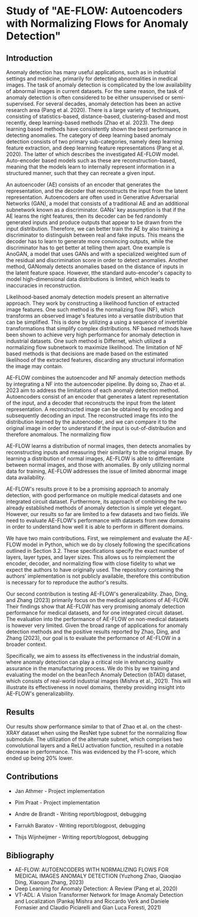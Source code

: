 # Study of "AE-FLOW: Autoencoders with Normalizing Flows for Anomaly Detection"

## Introduction
<!-- Introduction: An analysis of the paper and its key components. Think about it as a nicely formatted review as you would see on OpenReview.net. 


TODO: It should contain one paragraph of related work as well. 
TODO: Limitations
TODO: Add citations


-->

<!-- introduce problem -->
Anomaly detection has many useful applications, such as in industrial settings and medicine, primarily for detecting abnormalities in medical images. The task of anomaly detection is complicated by the low availability of abnormal images in current datasets. For the same reason, the task of anomaly detection is often considered to be either unsupervised or semi-supervised. For several decades, anomaly detection has been an active research area (Pang et al. 2020). There is a large variety of techniques, consisting of statistics-based, distance-based, clustering-based and most recently, deep learning-based methods (Zhao et al. 2023). The deep learning based methods have consistently shown the best performance in detecting anomalies. The category of deep learning based anomaly detection consists of two primary sub-categories, namely deep learning feature extraction, and deep learning feature representations (Pang et al. 2020). The latter of which describes the investigated AE-FLOW model. Auto-encoder based models such as these are reconstruction-based, meaning that the models learn to internally represent information in a structured manner, such that they can recreate a given input. 

An autoencoder (AE) consists of an encoder that generates the representation, and the decoder that reconstructs the input from the latent representation. Autoencoders are often used in Generative Adversarial Networks (GAN), a model that consists of a traditional AE and an additional subnetwork known as a discriminator. GANs' key assumption is that if the AE learns the right features, then its decoder can be fed randomly generated inputs and produce outputs that appear to be drawn from the input distribution. Therefore, we can better train the AE by also training a discriminator to distinguish between real and fake inputs. This means the decoder has to learn to generate more convincing outputs, while the discriminator has to get better at telling them apart. One example is AnoGAN, a model that uses GANs and with a specialized weighted sum of the residual and discrimination score in order to detect anomalies. Another method, GANomaly detects anomalies based on the distance of inputs in the latent feature space. However, tthe standard auto-encoder's capacity to model high-dimensional data distributions is limited, which leads to inaccuracies in reconstruction. 

Likelihood-based anomaly detection models present an alternative approach. They work by constructing a likelihood function of extracted image features. One such method is the normalizing flow (NF), which transforms an observed image's features into a versatile distribution that can be simplified. This is done by utilizing a using a sequence of invertible transformations that simplify complex distributions. NF based methods have been shown to achieve very high performance for anomaly detection in industrial datasets. 
One such method is Differnet, which utilized a normalizing flow subnetwork to maximize likelihood. <!-- Maybe still discuss fastflow-->
The limitation of NF based methods is that decisions are made based on the estimated likelihood of the extracted features, discarding any structural information the image may contain.

<!-- Related work (one paragraph) TODO: 
AnoGAN -> anomaly score

f-AnoGAN
GANomaly
DifferNet
Fastflow

-->





<!-- introduce solution and broad overview of methods used -->

AE-FLOW combines the autoencoder and NF anomaly detection methods by integrating a NF into the autoencoder pipeline. By doing so, Zhao et al. 2023 aim to address the limitations of each anomaly detection method. Autoencoders consist of an encoder that generates a latent representation of the input, and a decoder that reconstructs the input from the latent representation. A reconstructed image can be obtained by encoding and subsequently decoding an input. The reconstructed image fits into the distribution learned by the autoencoder, and we can compare it to the original image in order to understand if the input is out-of-distribution and therefore anomalous. The normalizing flow

AE-FLOW learns a distribution of normal images, then detects anomalies by reconstructing inputs and measuring their similarity to the original image. By learning a distribution of normal images, AE-FLOW is able to differentiate between normal images, and those with anomalies. By only utilizing normal data for training, AE-FLOW addresses the issue of limited abnormal image data availability.


<!-- Exposition of its weaknesses/strengths/potential which triggered your group to come up with a response. -->
AE-FLOW's results prove it to be a promising approach to anomaly detection, with good performance on multiple medical datasets and one integrated circuit dataset. Furthermore, its approach of combining the two already established methods of anomaly detection is simple yet elegant. However, our results so far are limited to a few datasets and two fields. We need to evaluate AE-FLOW's performance with datasets from new domains in order to understand how well it is able to perform in different domains. 


<!-- Describe your novel contribution. -->
We have two main contributions. First, we reimplement and evaluate the AE-FLOW model in Python, which we do by closely following the specifications outlined in Section 3.2. These specifications specify the exact number of layers, layer types, and layer sizes. This allows us to reimplement the encoder, decoder, and normalizing flow with close fidelity to what we expect the authors to have originally used. The repository containing the authors' implementation is not publicly available, therefore this contribution is necessary for to reproduce the author's results.

Our second contribution is testing AE-FLOW's generalizability. Zhao, Ding, and Zhang (2023) primarily focus on the medical applications of AE-FLOW. Their findings show that AE-FLOW has very promising anomaly detection performance for medical datasets, and for one integrated circuit dataset. The evaluation into the performance of AE-FLOW on non-medical datasets is however very limited. Given the broad range of applications for anomaly detection methods and the positive results reported by Zhao, Ding, and Zhang (2023), our goal is to evaluate the performance of AE-FLOW in a broader context. 

Specifically, we aim to assess its effectiveness in the industrial domain, where anomaly detection can play a critical role in enhancing quality assurance in the manufacturing process. We do this by we training and evaluating the model on the beanTech Anomaly Detection (bTAD) dataset, which consists of real-world industrial images (Mishra et al., 2021). This will illustrate its effectiveness in novel domains, thereby providing insight into AE-FLOW's generalizability.



## Results
<!-- Results of your work (link that part with the code in the jupyter notebook) -->

<!--
results on xray-dataset
- using the resnet-like subnet very similar performance (when using resnet like subnet):
- ours: {'AUC': 0.8196581196581196, 'ACC': 0.8589743589743589, 'SEN': 0.9769230769230769, 'SPE': 0.6623931623931624, 'F1': 0.8964705882352941}
- theirs: AUC: 0.92, F1: 0.88, ACC: 0.85, SEN: 0.91, SPE: 0.76

ours on convnet like subnet
F1: 0.764, ACC: 0.6522, SEN: 0.9231, SPE: 0.2009, AUC: 0.562

 -->
Our results show performance similar to that of Zhao et al. on the chest-XRAY dataset when using the ResNet type subnet for the normalizing flow submodule. The utilization of the alternate subnet, which comprises two convolutional layers and a ReLU activation function, resulted in a notable decrease in performance. This was evidenced by the F1-score, which ended up being 20% lower.



## Contributions
* Jan Athmer - Project implementation

* Pim Praat - Project implementation

* Andre de Brandt - Writing report/blogpost, debugging

* Farrukh Baratov - Writing report/blogpost, debugging

* Thijs Wijnheijmer - Writing report/blogpost, debugging


## Bibliography


- AE-FLOW: AUTOENCODERS WITH NORMALIZING FLOWS FOR MEDICAL IMAGES ANOMALY DETECTION (Yuzhong Zhao, Qiaoqiao Ding, Xiaoqun Zhang, 2023)
- Deep Learning for Anomaly Detection: A Review (Pang et al, 2020)
- VT-ADL: A Vision Transformer Network for Image Anomaly Detection and Localization (Pankaj Mishra and Riccardo Verk and Daniele Fornasier and Claudio Piciarelli and Gian Luca Foresti, 2021)
